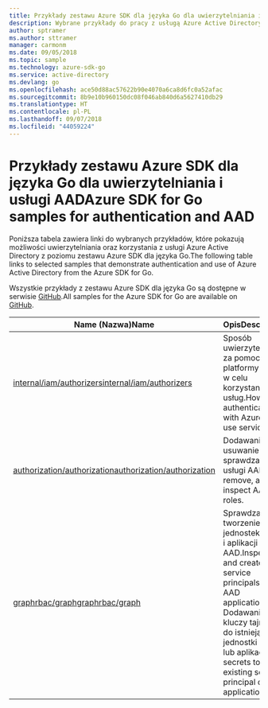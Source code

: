 ```yaml
---
title: Przykłady zestawu Azure SDK dla języka Go dla uwierzytelniania i usługi AAD
description: Wybrane przykłady do pracy z usługą Azure Active Directory (AAD) i uwierzytelniania z poziomu zestawu Azure SDK dla języka Go.
author: sptramer
ms.author: sttramer
manager: carmonm
ms.date: 09/05/2018
ms.topic: sample
ms.technology: azure-sdk-go
ms.service: active-directory
ms.devlang: go
ms.openlocfilehash: ace50d88ac57622b90e4070a6ca8d6fc0a52afac
ms.sourcegitcommit: 8b9e10b960150dc08f046ab840d6a5627410db29
ms.translationtype: HT
ms.contentlocale: pl-PL
ms.lasthandoff: 09/07/2018
ms.locfileid: "44059224"
---
```

# <a name="azure-sdk-for-go-samples-for-authentication-and-aad"></a><span data-ttu-id="a79f3-103">Przykłady zestawu Azure SDK dla języka Go dla uwierzytelniania i usługi AAD</span><span class="sxs-lookup"><span data-stu-id="a79f3-103">Azure SDK for Go samples for authentication and AAD</span></span>

<span data-ttu-id="a79f3-104">Poniższa tabela zawiera linki do wybranych przykładów, które pokazują możliwości uwierzytelniania oraz korzystania z usługi Azure Active Directory z poziomu zestawu Azure SDK dla języka Go.</span><span class="sxs-lookup"><span data-stu-id="a79f3-104">The following table links to selected samples that demonstrate authentication and use of Azure Active Directory from the Azure SDK for Go.</span></span>

<span data-ttu-id="a79f3-105">Wszystkie przykłady z zestawu Azure SDK dla języka Go są dostępne w serwisie [GitHub](https://github.com/Azure-Samples/azure-sdk-for-go-samples).</span><span class="sxs-lookup"><span data-stu-id="a79f3-105">All samples for the Azure SDK for Go are available on [GitHub](https://github.com/Azure-Samples/azure-sdk-for-go-samples).</span></span>

| <span data-ttu-id="a79f3-106">Name (Nazwa)</span><span class="sxs-lookup"><span data-stu-id="a79f3-106">Name</span></span> | <span data-ttu-id="a79f3-107">Opis</span><span class="sxs-lookup"><span data-stu-id="a79f3-107">Description</span></span> |
|------|-------------|
| [<span data-ttu-id="a79f3-108">internal/iam/authorizers</span><span class="sxs-lookup"><span data-stu-id="a79f3-108">internal/iam/authorizers</span></span>](https://github.com/Azure-Samples/azure-sdk-for-go-samples/blob/master/internal/iam/authorizers.go) | <span data-ttu-id="a79f3-109">Sposób uwierzytelniania za pomocą platformy Azure w celu korzystania z usług.</span><span class="sxs-lookup"><span data-stu-id="a79f3-109">How to authenticate with Azure to use services.</span></span> |
| [<span data-ttu-id="a79f3-110">authorization/authorization</span><span class="sxs-lookup"><span data-stu-id="a79f3-110">authorization/authorization</span></span>](https://github.com/Azure-Samples/azure-sdk-for-go-samples/blob/master/authorization/authorization.go) | <span data-ttu-id="a79f3-111">Dodawanie, usuwanie i sprawdzanie ról usługi AAD.</span><span class="sxs-lookup"><span data-stu-id="a79f3-111">Add, remove, and inspect AAD roles.</span></span> |
| [<span data-ttu-id="a79f3-112">graphrbac/graph</span><span class="sxs-lookup"><span data-stu-id="a79f3-112">graphrbac/graph</span></span>](https://github.com/Azure-Samples/azure-sdk-for-go-samples/blob/master/graphrbac/graph.go) | <span data-ttu-id="a79f3-113">Sprawdzanie i tworzenie jednostek usługi i aplikacji usługi AAD.</span><span class="sxs-lookup"><span data-stu-id="a79f3-113">Inspect and create service principals and AAD applications.</span></span> <span data-ttu-id="a79f3-114">Dodawanie kluczy tajnych do istniejącej jednostki usługi lub aplikacji.</span><span class="sxs-lookup"><span data-stu-id="a79f3-114">Add secrets to an existing service principal or application.</span></span> |
